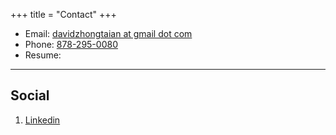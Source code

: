 +++
title = "Contact"
+++

* Email: [davidzhongtaian at gmail dot com](mailto:davidzhongtaian@gmail.com)
* Phone: [878-295-0080](tel:+878-295-0080)
* Resume: 

---

## Social

1. [Linkedin](https://www.linkedin.com/in/davidzhongtaian/)

